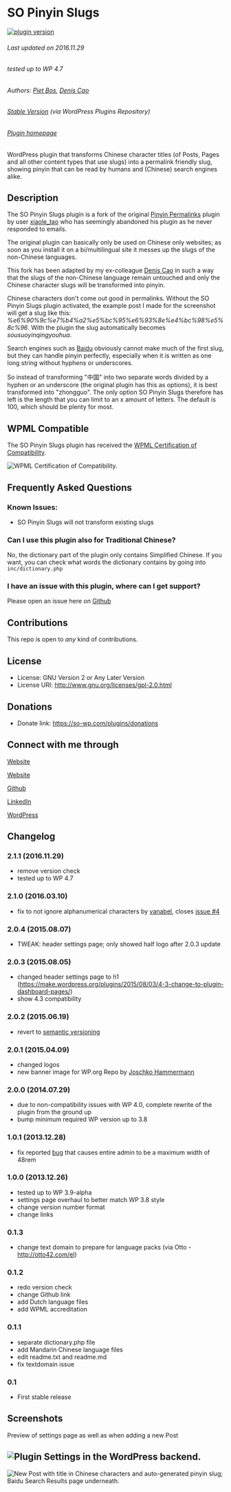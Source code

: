 # SO Pinyin Slugs

[![plugin version](https://img.shields.io/wordpress/plugin/v/so-pinyin-slugs.svg)](https://wordpress.org/plugins/so-pinyin-slugs)

###### Last updated on 2016.11.29
###### tested up to WP 4.7
###### Authors: [Piet Bos](https://github.com/senlin), [Denis Cao](https://github.com/caoyongsheng)
###### [Stable Version](https://wordpress.org/plugins/so-pinyin-slugs) (via WordPress Plugins Repository)
###### [Plugin homepage](https://so-wp.com/?p=17)

WordPress plugin that transforms Chinese character titles (of Posts, Pages and all other content types that use slugs) into a permalink friendly slug, showing pinyin that can be read by humans and (Chinese) search engines alike.

## Description

The SO Pinyin Slugs plugin is a fork of the original [Pinyin Permalinks](https://wordpress.org/plugins/pinyin-permalink/) plugin by user [xiaole_tao](https://profiles.wordpress.org/xiaole_tao/) who has seemingly abandoned his plugin as he never responded to emails.

The original plugin can basically only be used on Chinese only websites; as soon as you install it on a bi/multilingual site it messes up the slugs of the non-Chinese languages.

This fork has been adapted by my ex-colleague [Denis Cao](https://github.com/caoyongsheng) in such a way that the slugs of the non-Chinese language remain untouched and only the Chinese character slugs will be transformed into pinyin.

Chinese characters don't come out good in permalinks. Without the SO Pinyin Slugs plugin activated, the example post I made for the screenshot will get a slug like this: *%e6%90%9c%e7%b4%a2%e5%bc%95%e6%93%8e%e4%bc%98%e5%8c%96*. With the plugin the slug automatically becomes *sousuoyinqingyouhua*. 

Search engines such as [Baidu](https://www.baidu.com) obviously cannot make much of the first slug, but they can handle pinyin perfectly, especially when it is written as one long string without hyphens or underscores. 

So instead of transforming "中国" into two separate words divided by a hyphen or an underscore (the original plugin has this as options), it is best transformed into "zhongguo". The only option SO Pinyin Slugs therefore has left is the length that you can limit to an x amount of letters. The default is 100, which should be plenty for most.

## WPML Compatible

The SO Pinyin Slugs plugin has received the [WPML Certification of Compatibility](https://wpml.org/plugin/so-pinyin-slugs/).

![WPML Certification of Compatibility.](assets/wpml-ready-badge.png "WPML Certification of Compatibility")

## Frequently Asked Questions

### Known Issues:

* SO Pinyin Slugs will not transform existing slugs

### Can I use this plugin also for Traditional Chinese?

No, the dictionary part of the plugin only contains Simplified Chinese. If you want, you can check what words the dictionary contains by going into `inc/dictionary.php`

### I have an issue with this plugin, where can I get support?

Please open an issue here on [Github](https://github.com/senlin/so-pinyin-slugs/issues)

## Contributions

This repo is open to _any_ kind of contributions.

## License

* License: GNU Version 2 or Any Later Version
* License URI: http://www.gnu.org/licenses/gpl-2.0.html

## Donations

* Donate link: https://so-wp.com/plugins/donations

## Connect with me through

[Website](https://bohanintl.com)

[Website](https://so-wp.com)

[Github](https://github.com/senlin) 

[LinkedIn](https://www.linkedin.com/in/pietbos) 

[WordPress](https://profiles.wordpress.org/senlin/) 

## Changelog

### 2.1.1 (2016.11.29)

* remove version check
* tested up to WP 4.7

### 2.1.0 (2016.03.10)

* fix to not ignore alphanumerical characters by [vanabel](https://github.com/vanabel), closes [issue #4](https://github.com/senlin/so-pinyin-slugs/issues/4)

### 2.0.4 (2015.08.07)

* TWEAK: header settings page; only showed half logo after 2.0.3 update 

### 2.0.3 (2015.08.05)

* changed header settings page to h1 (https://make.wordpress.org/plugins/2015/08/03/4-3-change-to-plugin-dashboard-pages/)
* show 4.3 compatibility

### 2.0.2 (2015.06.19)

* revert to [semantic versioning](http://semver.org/)

### 2.0.1 (2015.04.09)

* changed logos
* new banner image for WP.org Repo by [Joschko Hammermann](https://unsplash.com/hmmrmnn)

### 2.0.0 (2014.07.29)

* due to non-compatibility issues with WP 4.0, complete rewrite of the plugin from the ground up
* bump minimum required WP version up to 3.8

### 1.0.1 (2013.12.28)

* fix reported [bug](https://github.com/senlin/so-pinyin-slugs/issues/1) that causes entire admin to be a maximum width of 48rem

### 1.0.0 (2013.12.26)

* tested up to WP 3.9-alpha
* settings page overhaul to better match WP 3.8 style
* change version number format
* change links  

### 0.1.3

* change text domain to prepare for language packs (via Otto - http://otto42.com/el) 

### 0.1.2

* redo version check
* change Github link
* add Dutch language files
* add WPML accreditation

### 0.1.1

* separate dictionary.php file
* add Mandarin Chinese language files
* edit readme.txt and readme.md
* fix textdomain issue

### 0.1

* First stable release

## Screenshots

Preview of settings page as well as when adding a new Post

![Plugin Settings in the WordPress backend.](assets/screenshot-1.jpg "Plugin Settings")
---
![New Post with title in Chinese characters and auto-generated pinyin slug; Baidu Search Results page underneath.](assets/screenshot-2.jpg "Auto-generation of slug")
